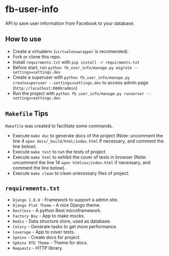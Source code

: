 # fb-user-info
API to save user information from Facebook to your database.

## How to use
* Create a virtualenv (``virtualenvwrapper`` is recomended).
* Fork or clone this repo.
* Install ``requirments.txt`` with ``pip install -r requirments.txt``
* Before start, run ``python fb_user_info/manage.py migrate --settings=settings.dev``
* Create a superuser with ``python fb_user_info/manage.py createsuperuser --settings=settings.dev`` to access admin page (``http://localhost:8000/admin``)
* Run the project with ``python fb_user_info/manage.py runserver --settings=settings.dev``

## ``Makefile`` Tips
``Makefile`` was created to facilitate some commands.
* Execute ``make doc`` to generate docs of the project (Note: uncomment the line 4 ``open docs/_build/html/index.html`` if necessary, and comment the line below).
* Execute ``make test`` to run the tests of project.
* Execute ``make html`` to exhibit the cover of tests in browser (Note: uncomment the line 14 ``open htmlcov/index.html`` if necessary, and comment the line below).
* Execute ``make clean`` to clean unecessary files of project.

## ``requirements.txt``
* ``Django 1.8.8`` - Framework to support a admin site.
* ``Django Flat Theme`` - A nice Django theme.
* ``Restless`` - A python Rest microframework.
* ``Factory Boy`` - App to make mocks.
* ``Redis`` - Data structure store, used as database.
* ``Celery`` - Generate tasks to get more performance.
* ``Coverage`` - App to cover tests.
* ``Sphinx`` - Create docs for project.
* ``Sphinx RTD Theme`` - Theme for docs.
* ``Requests`` - HTTP library.
